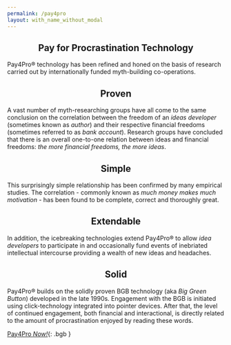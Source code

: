 ```yaml
---
permalink: /pay4pro
layout: with_name_without_modal
---
```


## Pay for Procrastination Technology

Pay4Pro&reg; technology has been refined and honed on the basis of research carried out by internationally funded myth-building co-operations.

## Proven

A vast number of myth-researching groups have all come to the same conclusion on the correlation between the freedom of an *ideas developer* (sometimes known as *author*) and their respective financial freedoms (sometimes referred to as *bank account*). Research groups have concluded that there is an overall one-to-one relation between ideas and financial freedoms: *the more financial freedoms, the more ideas*.

## Simple

This surprisingly simple relationship has been confirmed by many empirical studies. The correlation - commonly known as *much money makes much motivation* - has been found to be complete, correct and thoroughly great.

## Extendable

In addition, the icebreaking technologies extend Pay4Pro&reg; to allow *idea developers* to participate in and occasionally fund events of inebriated intellectual intercourse providing a wealth of new ideas and headaches.

## Solid

Pay4Pro&reg; builds on the solidly proven BGB technology (aka *Big Green Button*) developed in the late 1990s. Engagement with the BGB is initiated using click-technology integrated into pointer devices. After that, the level of continued engagement, both financial and interactional, is directly related to the amount of procrastination enjoyed by reading these words.

<style>
a.bgb {
   color: #eee;
   text-align: center;
   border: 2px solid green;
   background-color: #4CAF50;
   padding: 20px;
   width: 90%;
   margin-top: 30px;
   display: inline-block;
   border-radius: 8px;
   transition-duration: 0.4s;
}

a.bgb:hover {
  background-color: #4cee35;
}

h2 {
    text-align: center;
}

</style>

[Pay4Pro *Now!*](https://www.paypal.com/donate/?hosted_button_id=SXBPWPT59LHFS){: .bgb }
